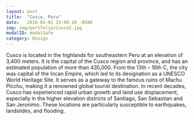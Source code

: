 ```yaml
---
layout: post
title:  "Cusco, Peru"
date:   2016-02-01 15:08:10 -0500
img: img/portfolio/Cusco2.jpg
modalID: modalSafe
category: Design
---
```

Cusco is located in the highlands for southeastern Peru at an elevation of 3,400 meters.  It is the capital of the Cusco region and province, and has an estimated population of more than 435,000.  From the 13th – 16th C, the city was capital of the Incan Empire, which led to its designation as a UNESCO World Heritage Site.  It serves as a gateway to the famous ruins of Machu Picchu, making it a renowned global tourist destination.  In recent decades, Cusco has experienced rapid urban growth and land use displacement, especially in the higher elevation districts of Santiago, San Sebastian and San Jeronimo.  These locations are particularly susceptible to earthquakes, landslides, and flooding.

[flat-icons-link]: https://sellfy.com/p/8Q9P/jV3VZ/
